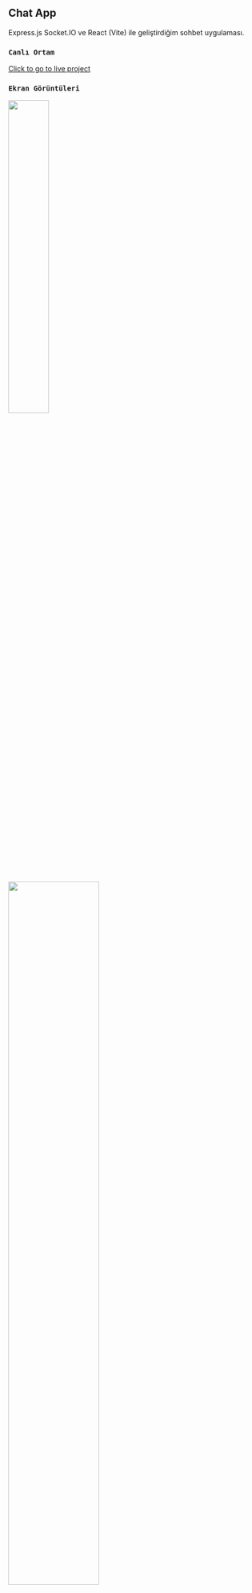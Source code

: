 
## Chat App

Express.js Socket.IO ve React (Vite) ile geliştirdiğim sohbet uygulaması.


### `Canlı Ortam`

 [Click to go to live project
](https://chat-app-client-tau-eight.vercel.app/) 


### `Ekran Görüntüleri`

<img src="https://i.hizliresim.com/8s5skwo.jpg" width=40% height=40%>
<img src="https://i.hizliresim.com/29k22u9.jpg" width=60% height=60%>
 
 



